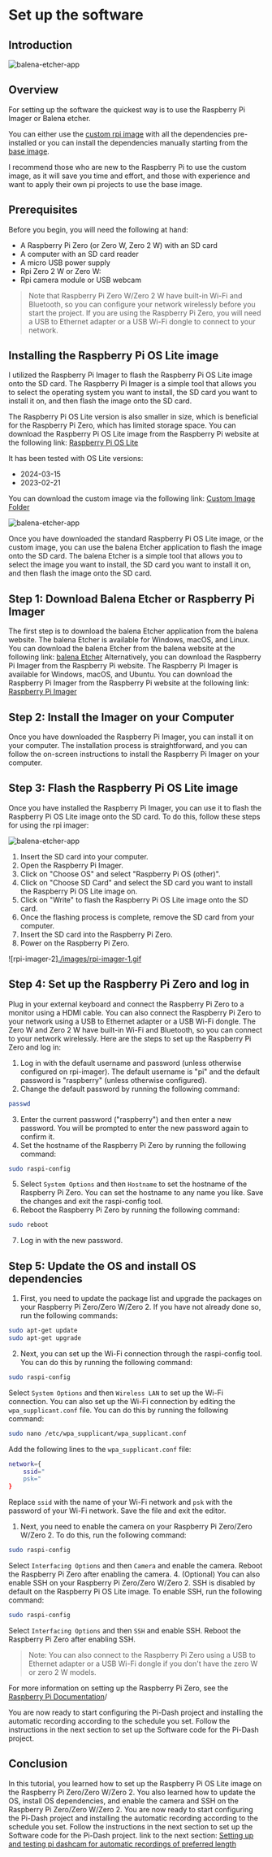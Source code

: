 # Set up the software

## Introduction

![balena-etcher-app](/images/balena-etcher-app.png)

## Overview
For setting up the software the quickest way is to use the Raspberry Pi Imager or Balena etcher.

You can either use the [custom rpi image]() with all the dependencies pre-installed or you can install the dependencies manually starting from the [base image](https://downloads.raspberrypi.com/raspios_lite_armhf/images/raspios_lite_armhf-2024-03-15/2024-03-15-raspios-bookworm-armhf-lite.img.xz). 

I recommend those who are new to the Raspberry Pi to use the custom image, as it will save you time and effort, and those with experience and want to apply their own pi projects to use the base image.


## Prerequisites
Before you begin, you will need the following at hand:
- A Raspberry Pi Zero (or Zero W, Zero 2 W) with an SD card
- A computer with an SD card reader
- A micro USB power supply
- Rpi Zero 2 W or Zero W:
- Rpi camera module or USB webcam
  
> Note that Raspberry Pi Zero W/Zero 2 W have built-in Wi-Fi and Bluetooth, so you can configure your network wirelessly before you start the project. If you are using the Raspberry Pi Zero, you will need a USB to Ethernet adapter or a USB Wi-Fi dongle to connect to your network.



## Installing the Raspberry Pi OS Lite image
 I utilized the Raspberry Pi Imager to flash the Raspberry Pi OS Lite image onto the SD card. The Raspberry Pi Imager is a simple tool that allows you to select the operating system you want to install, the SD card you want to install it on, and then flash the image onto the SD card.

  The Raspberry Pi OS Lite version is also smaller in size, which is beneficial for the Raspberry Pi Zero, which has limited storage space. You can download the Raspberry Pi OS Lite image from the Raspberry Pi website at the following link: [Raspberry Pi OS Lite](https://downloads.raspberrypi.com/raspios_lite_armhf/images/)

It has been tested with OS Lite versions:
- 2024-03-15
- 2023-02-21

You can download the custom image via the following link: [Custom Image Folder](https://drive.google.com/drive/folders/15d4UIy0p0slFVZiWBizcbEO5UDwecwEo?usp=drive_link)

![balena-etcher-app](/images/etcher-1.gif)

Once you have downloaded the standard Raspberry Pi OS Lite image, or the custom image, you can use the balena Etcher application to flash the image onto the SD card. The balena Etcher is a simple tool that allows you to select the image you want to install, the SD card you want to install it on, and then flash the image onto the SD card.
## Step 1: Download Balena Etcher or Raspberry Pi Imager

The first step is to download the balena Etcher application from the balena website. The balena Etcher is available for Windows, macOS, and Linux. You can download the balena Etcher from the balena website at the following link: [balena Etcher](https://www.balena.io/etcher/)
Alternatively, you can download the Raspberry Pi Imager from the Raspberry Pi website. The Raspberry Pi Imager is available for Windows, macOS, and Ubuntu. You can download the Raspberry Pi Imager from the Raspberry Pi website at the following link: [Raspberry Pi Imager](https://www.raspberrypi.org/software/)

## Step 2: Install the Imager on your Computer
Once you have downloaded the Raspberry Pi Imager, you can install it on your computer. The installation process is straightforward, and you can follow the on-screen instructions to install the Raspberry Pi Imager on your computer.

## Step 3: Flash the Raspberry Pi OS Lite image
Once you have installed the Raspberry Pi Imager, you can use it to flash the Raspberry Pi OS Lite image onto the SD card. To do this, follow these steps for using the rpi imager:

![balena-etcher-app](/images/rpi-imager-1.gif)
1. Insert the SD card into your computer.
2. Open the Raspberry Pi Imager.
3. Click on "Choose OS" and select "Raspberry Pi OS (other)".
4. Click on "Choose SD Card" and select the SD card you want to install the Raspberry Pi OS Lite image on.
5. Click on "Write" to flash the Raspberry Pi OS Lite image onto the SD card.
6. Once the flashing process is complete, remove the SD card from your computer.
7. Insert the SD card into the Raspberry Pi Zero.
8. Power on the Raspberry Pi Zero.

![rpi-imager-2][./images/rpi-imager-1.gif](./images/rpi-imager-1.gif)


## Step 4: Set up the Raspberry Pi Zero and log in
Plug in your external keyboard and connect the Raspberry Pi Zero to a monitor using a HDMI cable. You can also connect the Raspberry Pi Zero to your network using a USB to Ethernet adapter or a USB Wi-Fi dongle. The Zero W and Zero 2 W have built-in Wi-Fi and Bluetooth, so you can connect to your network wirelessly.
Here are the steps to set up the Raspberry Pi Zero and log in:
1.  Log in with the default username and password (unless otherwise configured on rpi-imager). The default username is "pi" and the default password is "raspberry" (unless otherwise configured).
2.  Change the default password by running the following command:
```bash
passwd
```
3. Enter the current password ("raspberry") and then enter a new password. You will be prompted to enter the new password again to confirm it.
4.  Set the hostname of the Raspberry Pi Zero by running the following command:
```bash
sudo raspi-config
```
5.  Select `System Options` and then `Hostname` to set the hostname of the Raspberry Pi Zero. You can set the hostname to any name you like. Save the changes and exit the raspi-config tool.
6.  Reboot the Raspberry Pi Zero by running the following command:
```bash
sudo reboot
```
7.  Log in with the new password.

## Step 5: Update the OS and install OS dependencies

1. First, you need to update the package list and upgrade the packages on your Raspberry Pi Zero/Zero W/Zero 2. If you have not already done so, run the following commands:

```bash
sudo apt-get update
sudo apt-get upgrade
```
2. Next, you can set up the Wi-Fi connection through the raspi-config tool. You can do this by running the following command:


```bash
sudo raspi-config
```
Select `System Options` and then `Wireless LAN` to set up the Wi-Fi connection. You can also set up the Wi-Fi connection by editing the `wpa_supplicant.conf` file. You can do this by running the following command:

```bash
sudo nano /etc/wpa_supplicant/wpa_supplicant.conf
```
Add the following lines to the `wpa_supplicant.conf` file:

```bash
network={
    ssid="
    psk="
}
```
Replace `ssid` with the name of your Wi-Fi network and `psk` with the password of your Wi-Fi network. Save the file and exit the editor.


  
1. Next, you need to enable the camera on your Raspberry Pi Zero/Zero W/Zero 2. To do this, run the following command:

```bash
sudo raspi-config
```

Select `Interfacing Options` and then `Camera` and enable the camera. Reboot the Raspberry Pi Zero after enabling the camera.
4. (Optional) You can also enable SSH on your Raspberry Pi Zero/Zero W/Zero 2. SSH is disabled by default on the Raspberry Pi OS Lite image. To enable SSH, run the following command:

```bash
sudo raspi-config
```
Select `Interfacing Options` and then `SSH` and enable SSH. Reboot the Raspberry Pi Zero after enabling SSH.

> Note: You can also connect to the Raspberry Pi Zero using a USB to Ethernet adapter or a USB Wi-Fi dongle if you don't have the zero W or zero 2 W models.

For more information on setting up the Raspberry Pi Zero, see the [Raspberry Pi Documentation](https://www.raspberrypi.org/documentation/)/


You are now ready to start configuring the Pi-Dash project and installing the automatic recording according to the schedule you set. Follow the instructions in the next section to set up the Software code for the Pi-Dash project.



## Conclusion
In this tutorial, you learned how to set up the Raspberry Pi OS Lite image on the Raspberry Pi Zero/Zero W/Zero 2. You also learned how to update the OS, install OS dependencies, and enable the camera and SSH on the Raspberry Pi Zero/Zero W/Zero 2. You are now ready to start configuring the Pi-Dash project and installing the automatic recording according to the schedule you set. Follow the instructions in the next section to set up the Software code for the Pi-Dash project.
link to the next section: [Setting up and testing pi dashcam for automatic recordings of preferred length](./3.0_Software-Configuring-and-Testing.md)
